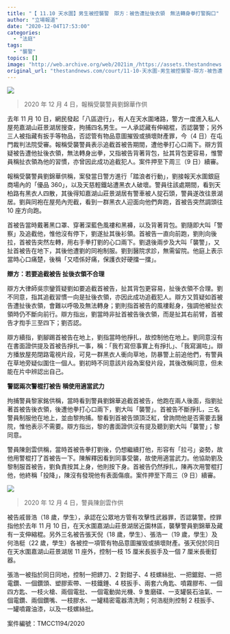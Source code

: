 ```yaml
---
title: "【 11.10 天水圍】男生被控襲警　辯方：被告遭扯後衣領　無法轉身拳打警胸口"
author: "立場報道"
date: "2020-12-04T17:53:00"
categories:
  - "法庭"
tags:
  - "襲警"
topics: []
image: "http://web.archive.org/web/2021im_/https://assets.thestandnews.com/media/photos/eb39ebad-98b2-4c55-92c5-d90a3192cf5d_ee5Zt_XNrjgnl.jpg"
original_url: "thestandnews.com/court/11-10-天水圍-男生被控襲警-辯方-被告遭扯後衣領-無法轉身拳打警胸口"
---
```

![](http://web.archive.org/web/2021im_/https://assets.thestandnews.com/media/photos/eb39ebad-98b2-4c55-92c5-d90a3192cf5d_ee5Zt_XNrjgnl.jpg)
> 2020 年 12 月 4 日，報稱受襲警員劉錦華作供

去年 11 月 10 日，網民發起「八區遊行」，有人在天水圍堵路，警方一度進入私人屋苑嘉湖山莊景湖居搜查，拘捕四名男生。一人承認藏有伸縮棍，否認襲警；另外三人被指藏有扳手等物品，否認管有物品意圖摧毁或損壞財產罪，今（4 日）在屯門裁判法院受審。報稱受襲警員表示追截首被告期間，遭他拳打心口兩下。辯方質疑被告遭他扯後衣領，無法轉身出拳，又指被告背著背包，扯其背包更容易，惟警員稱扯衣領為他的習慣，亦曾因此成功追截犯人。案件押至下周三（9 日）續審。

報稱受襲警員劉錦華供稱，案發當日警方進行「踏浪者行動」，劉接報天水圍銀庭商場內的「優品 360」，以及天慈輕鐵站遭黑衣人破壞。警員往該處期間，看到天柏路有黑衣人四散，其後得知嘉湖山莊景湖居有警車被人掟石頭，警員遂改往景湖居。劉與同袍在屋苑內兜截，看到一群黑衣人迎面向他們奔跑，首被告突然調頭往 10 座方向跑。

首被告當時戴著黑口罩、穿著深藍色風褸和黑褲，以及背著背包。劉隨即大叫「警察」及追截他，惟他沒有停下，劉遂扯其後衫領。首被告一直向前跑，劉則向後拉，首被告突然左轉，用右手拳打劉的心口兩下。劉退後兩步及大叫「襲警」，又扯首被告在地下，其後他遭劉的同袍制服。劉到醫院求診，無需留院。他庭上表示當時心口痛楚，後稱「又唔係好痛，保護衣好硬擋一擋」。

**辯方：若要追截被告 扯後衣領不合理**

辯方大律師吳宗鑾質疑劉如要追截首被告，扯其背包更容易，扯後衣領不合理。劉不同意，指其追截習慣一向是扯後衣領，亦因此成功追截犯人。辯方又質疑如首被告遭扯後衣領，會難以呼吸及無法轉身；劉則指首被告的風褸鬆身，強調他被扯衣領時仍不斷向前行。辯方指出，劉當時非扯首被告後衣領，而是扯其右前臂，首被告才揈手三至四下；劉否認。

辯方續指，劉腳踢首被告在地上，劉指當時他掙扎，故控制他在地上。劉同意沒有在書面證供提及首被告掙扎一事，稱：「我冇寫但事實上有掙扎」、「我寫漏咗」。辯方播放屋苑閉路電視片段，可見一群黑衣人衝向草地，防暴警上前追他們，有警員在草地旁疑似圍住一個人。劉初時不同意該片段為案發片段，其後改稱同意，但未能在片中辨認出自己。

**警認兩次警棍打被告 稱使用適當武力**

拘捕警員黎家銘供稱，當時看到警員劉錦華追截首被告，他跑在兩人後面，指劉扯著首被告後衣領，後遭他拳打心口兩下，劉大叫「襲警」。首被告不斷掙扎，三名警員制服他在地上，並由黎拘捕。黎看到首被告頭頂泛紅，曾詢問他是否需要去醫院，惟他表示不需要。辯方指出，黎的書面證供沒有提及聽到劉大叫「襲警」；黎同意。

警員陳劍雲供稱，當時首被告拳打劉後，仍想繼續打他，形容有「拉弓」姿勢，故他用警棍打了首被告一下。陳解釋因看到同事受襲，故使用適當武力。他協助劉及黎制服首被告，劉負責按其上身，他則按下身。首被告仍然掙扎，陳再次用警棍打他，他終稱「投降」，陳沒有發現他有表面傷痕。案件押至下周三（9 日）續審。

![](http://web.archive.org/web/2021im_/https://assets.thestandnews.com/media/photos/1a4d6d32-0f08-4c9d-bce2-7992e9d47394_dWA5L_xicyEz7.jpg)
> 2020 年 12 月 4 日，警員陳劍雲作供

被告戚晉浩（18 歲，學生），承認在公眾地方管有攻擊性武器罪，否認襲警。控罪指他於去年 11 月 10 日，在天水圍嘉湖山莊景湖居近園林區，襲擊警員劉錦華及藏有一支伸縮棍。另外三名被告張天倪（18 歲，學生）、張浩一（19 歲，學生）及何浩梃（22 歲，學生）各被控一項管有物品意圖摧毁或損壞財產。張天倪於同日在天水圍嘉湖山莊景湖居 11 座外，控制一枝 15 厘米長扳手及一個 7 厘米長衝釘器。

張浩一被指於同日同地，控制一把鎅刀、2 對鉗子、4 枝螺絲批、一把鋸鉗、一把電鑽、一個鑽頭、塑膠索帶、一枝鐵錘、4 枝扳手、兩套六角匙、噴霧膠布、一個四方匙、一枝火槍、兩個電批、一個電動拋光機、9 隻磨碟、一支罐裝石油氣、一個電鑽、兩個鑽嘴、一枝膠水、一罐精密電器清洗劑；何浩梃則控制 2 枝扳手、一罐噴霧油漆，以及一枝螺絲批。

案件編號：TMCC1194/2020